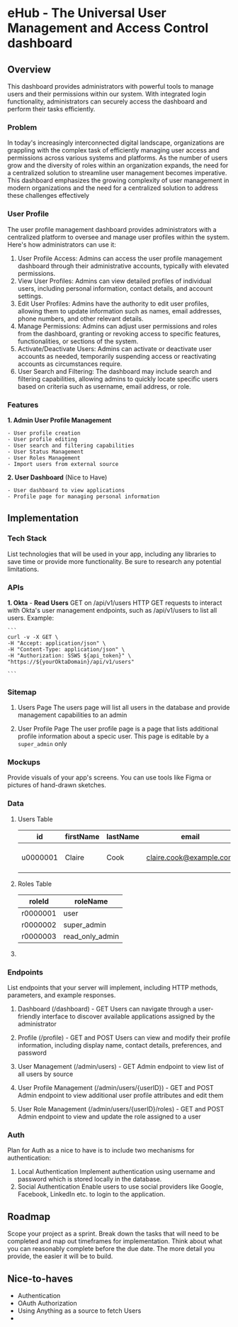 # eHub - The Universal User Management and Access Control dashboard

## Overview

This dashboard provides administrators with powerful tools to manage users and their permissions within our system. With integrated login functionality, administrators can securely access the dashboard and perform their tasks efficiently. 

### Problem

 In today's increasingly interconnected digital landscape, organizations are grappling with the complex task of efficiently managing user access and permissions across various systems and platforms. As the number of users grow and the diversity of roles within an organization expands, the need for a centralized solution to streamline user management becomes imperative. This dashboard emphasizes the growing complexity of user management in modern organizations and the need for a centralized solution to address these challenges effectively

### User Profile

The user profile management dashboard provides administrators with a centralized platform to oversee and manage user profiles within the system. Here's how administrators can use it:

1. User Profile Access: Admins can access the user profile management dashboard through their administrative accounts, typically with elevated permissions.
2. View User Profiles: Admins can view detailed profiles of individual users, including personal information, contact details, and account settings.
3. Edit User Profiles: Admins have the authority to edit user profiles, allowing them to update information such as names, email addresses, phone numbers, and other relevant details.
4. Manage Permissions: Admins can adjust user permissions and roles from the dashboard, granting or revoking access to specific features, functionalities, or sections of the system.
5. Activate/Deactivate Users: Admins can activate or deactivate user accounts as needed, temporarily suspending access or reactivating accounts as circumstances require.
6. User Search and Filtering: The dashboard may include search and filtering capabilities, allowing admins to quickly locate specific users based on criteria such as username, email address, or role.

### Features

**1. Admin User Profile Management**

    - User profile creation
    - User profile editing
    - User search and filtering capabilities
    - User Status Management
    - User Roles Management
    - Import users from external source

**2. User Dashboard** (Nice to Have)

    - User dashboard to view applications
    - Profile page for managing personal information

## Implementation

### Tech Stack

List technologies that will be used in your app, including any libraries to save time or provide more functionality. Be sure to research any potential limitations.

### APIs

**1. Okta**
    - **Read Users** GET on /api/v1/users
    HTTP GET requests to interact with Okta's user management endpoints, such as /api/v1/users to list all users. Example:

    ```
    curl -v -X GET \
    -H "Accept: application/json" \
    -H "Content-Type: application/json" \
    -H "Authorization: SSWS ${api_token}" \
    "https://${yourOktaDomain}/api/v1/users"

    ```  

### Sitemap

1. Users Page
The users page will list all users in the database and provide management capabilities to an admin

2. User Profile Page
The user profile page is a page that lists additional profile information about a specic user. This page is editable by a `super_admin` only

### Mockups

Provide visuals of your app's screens. You can use tools like Figma or pictures of hand-drawn sketches.

### Data

1. Users Table


    | id       | firstName | lastName | email                                                     | jobTitle         | department             | city     | state    | country       | phone          | status | password                         | salt     | role |
    | -------- | --------- | -------- | --------------------------------------------------------- | ---------------- | ---------------------- | -------- | -------- | ------------- | -------------- | ------ | -------------------------------- | -------- | ---- |
    | u0000001 | Claire    | Cook     | [claire.cook@example.com](mailto:claire.cook@example.com) | Systems Engineer | Information Technology | Billings | Michigan | United States | (301) 967-2738 | Active | ab54ac4c0be9480ae8fa5e9e2a5196a3 | sld1yGtd | user |

2. Roles Table

    | roleId   | roleName        |
    | -------- | --------------- |
    | r0000001 | user            |
    | r0000002 | super_admin     |
    | r0000003 | read_only_admin |

3. 

### Endpoints

List endpoints that your server will implement, including HTTP methods, parameters, and example responses.

1. Dashboard (/dashboard) - GET
    Users can navigate through a user-friendly interface to discover available applications assigned by the administrator

2. Profile (/profile) - GET and POST
    Users can view and modify their profile information, including display name, contact details, preferences, and password

3. User Management (/admin/users) - GET
    Admin endpoint to view list of all users by source

4. User Profile Management (/admin/users/{userID}) - GET and POST
    Admin endpoint to view additional user profile attributes and edit them

5. User Role Management (/admin/users/{userID}/roles) - GET and POST
    Admin endpoint to view and update the role assigned to a user


### Auth

Plan for Auth as a nice to have is to include two mechanisms for authentication:
1. Local Authentication
    Implement authentication using username and password which is stored locally in the database.
2. Social Authentication
    Enable users to use social providers like Google, Facebook, LinkedIn etc. to login to the application.

## Roadmap

Scope your project as a sprint. Break down the tasks that will need to be completed and map out timeframes for implementation. Think about what you can reasonably complete before the due date. The more detail you provide, the easier it will be to build.

## Nice-to-haves

- Authentication
- OAuth Authorization
- Using Anything as a source to fetch Users
- 

